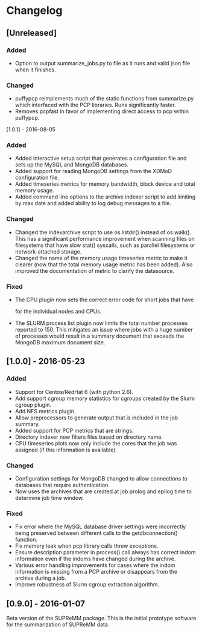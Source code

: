 # Changelog

## [Unreleased]

### Added

- Option to output summarize_jobs.py to file as it runs and valid json file when it finishes.

### Changed

- puffypcp reimplements much of the static functions from summarize.py which interfaced with
  the PCP libraries. Runs significantly faster.
- Removes pcpfast in favor of implementing direct access to pcp within puffypcp.

[1.0.1] - 2016-08-05

### Added

- Added interactive setup script that generates a configuration file and sets
  up the MySQL and MongoDB databases.
- Added support for reading MongoDB settings from the XDMoD configuration file.
- Added timeseries metrics for memory bandwidth, block device and total memory usage.
- Added command line options to the archive indexer script to add limiting by
  max date and added ability to log debug messages to a file.

### Changed

- Changed the indexarchive script to use os.listdir() instead of os.walk().
  This has a significant performance improvement when scanning files on
  filesystems that have slow stat() syscalls, such as parallel filesystems or
  network-attached storage.
- Changed the name of the memory usage timeseries metric to make it clearer (now
  that the total memory usage metric has been added).  Also improved the
  documentation of metric to clarify the datasource.

### Fixed

- The CPU plugin now sets the correct error code for short jobs that have

  for the individual nodes and CPUs.
- The SLURM process list plugin now limits the total number processes reported
  to 150. This mitigates an issue where jobs with a huge number of processes
  would result in a summary document that exceeds the MongoDB maximum document
  size.

## [1.0.0] - 2016-05-23

### Added

- Support for Centos/RedHat 6 (with python 2.6).
- Add support cgroup memory statistics for cgroups created by the Slurm cgroup plugin.
- Add NFS metrics plugin.
- Allow preprocessors to generate output that is included in the job summary.
- Added support for PCP metrics that are strings.
- Directory indexer now filters files based on directory name.
- CPU timeseries plots now only include the cores that the job was assigned (if this information is available).

### Changed

- Configuration settings for MongoDB changed to allow connections to databases that require authentication.
- Now uses the archives that are created at job prolog and epilog time to
  determine job time window.

### Fixed

- Fix error where the MySQL database driver settings were incorrectly being
  preserved between different calls to the getdbconnection() function.
- Fix memory leak when pcp library calls threw exceptions.
- Ensure description parameter in process() call always has correct indom
  information even if the indoms have changed during the archive.
- Various error handling improvements for cases where the indom information is
  missing from a PCP archive or disappears from the archive during a job.
- Improve robustness of Slurm cgroup extraction algorithm.


## [0.9.0] - 2016-01-07

Beta version of the SUPReMM package. This is the initial prototype software for
the summarization of SUPReMM data.
